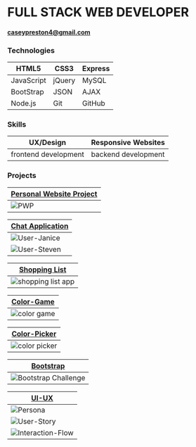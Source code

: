 # FULL STACK WEB DEVELOPER
#### caseypreston4@gmail.com

### Technologies

HTML5 | CSS3 | Express 
----- | -----| ------- 
JavaScript | jQuery | MySQL 
BootStrap | JSON | AJAX 
Node.js | Git | GitHub

### Skills

UX/Design | Responsive Websites
--------|-------------------------
frontend development |backend development

### Projects
 
 
  [Personal Website Project](https://github.com/Cpreston3/Casey-preston) |
-------------------------------------------------------------------------|    
   <img src = "https://user-images.githubusercontent.com/37227843/96305785-ae26a000-0fbb-11eb-8c7d-df61905cf312.png" alt = "PWP"> |
   
 
 [Chat Application](https://github.com/Cpreston3/current-project) |
 ----------------------------------------------------------------|
 <img src = "https://user-images.githubusercontent.com/37227843/96922490-29310000-146d-11eb-81b0-be9c01e894e0.png" alt =  "User-Janice"> |
 <img src = "https://user-images.githubusercontent.com/37227843/96922495-2afac380-146d-11eb-9d12-a493f3abfffd.png" alt = "User-Steven"> |
 
 
 [Shopping List](https://github.com/Cpreston3/Shopping-List) |
 ------------------------------------------------------------ |
<img src = "https://user-images.githubusercontent.com/37227843/96307052-2e4e0500-0fbe-11eb-9a72-0de1c258b969.png" alt="shopping list app"> | 

[Color-Game](https://github.com/Cpreston3/projects/tree/master/Color%20Game%20Project) |
----------------------------------------------------------------------------------------|
<img src = "https://user-images.githubusercontent.com/37227843/97214967-77a20f80-1789-11eb-9efa-ed9723411514.png" alt ="color game">|

 
 [Color-Picker](https://github.com/Cpreston3/Color-Picker) |
  ------------------------------------------------------------|
  <img src = "https://user-images.githubusercontent.com/37227843/96306750-86d0d280-0fbd-11eb-827a-25ea636d1167.png" alt = "color picker"> |

[Bootstrap](https://github.com/Cpreston3/bootstrap-challenge-Cpreston3) |
  ------------------------------------------------------------|
  <img src="https://user-images.githubusercontent.com/37227843/96291893-ff2b9980-0fa5-11eb-9321-ac5b95466c7c.png" alt="Bootstrap Challenge">|

 [UI-UX](https://github.com/Cpreston3/ui-ux-challenge-Cpreston3) |
-----------------------------------------------------------------|
<img src = "https://user-images.githubusercontent.com/37227843/96507097-efb28780-1215-11eb-96da-5c50d411bd43.png" alt = "Persona"> |
<img src = "https://user-images.githubusercontent.com/37227843/96507738-d4944780-1216-11eb-99c3-e43588d8add2.png" alt = "User-Story">|
<img src = "https://user-images.githubusercontent.com/37227843/96507790-e8d84480-1216-11eb-8378-1500ab8470e8.png" alt = "Interaction-Flow">| 

